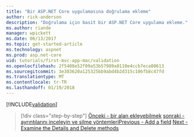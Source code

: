 ```yaml
---
title: "Bir ASP.NET Core uygulamasına doğrulama ekleme"
author: rick-anderson
description: "Doğrulama için basit bir ASP.NET Core uygulama ekleme."
ms.author: riande
manager: wpickett
ms.date: 06/13/2017
ms.topic: get-started-article
ms.technology: aspnet
ms.prod: asp.net-core
uid: tutorials/first-mvc-app-mac/validation
ms.openlocfilehash: 2f5408e52f09a53b57989a0110e4ccb7eca00613
ms.sourcegitcommit: 3e303620a125325bb9abd4b2d315c106fb8c47fd
ms.translationtype: MT
ms.contentlocale: tr-TR
ms.lasthandoff: 01/19/2018
---
```

[!INCLUDE[validation](../../includes/mvc-intro/validation.md)]

>[!div class="step-by-step"]
<span data-ttu-id="255c1-103">[Önceki - bir alan ekleyebilmek](new-field.md)
[sonraki - ayrıntılarını inceleyin ve silme yöntemleri](xref:tutorials/first-mvc-app/details)</span><span class="sxs-lookup"><span data-stu-id="255c1-103">[Previous - Add a field](new-field.md)
[Next - Examine the Details and Delete methods](xref:tutorials/first-mvc-app/details)</span></span>


